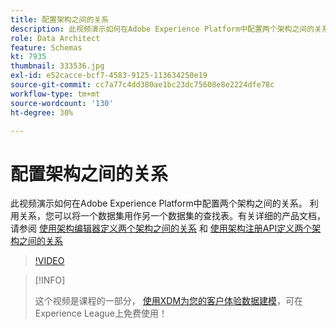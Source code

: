 ```yaml
---
title: 配置架构之间的关系
description: 此视频演示如何在Adobe Experience Platform中配置两个架构之间的关系。 利用关系，您可以将一个数据集用作另一个数据集的查找表。
role: Data Architect
feature: Schemas
kt: 7935
thumbnail: 333536.jpg
exl-id: e52cacce-bcf7-4583-9125-113634250e19
source-git-commit: cc7a77c4dd380ae1bc23dc75608e8e2224dfe78c
workflow-type: tm+mt
source-wordcount: '130'
ht-degree: 30%

---
```


# 配置架构之间的关系

此视频演示如何在Adobe Experience Platform中配置两个架构之间的关系。 利用关系，您可以将一个数据集用作另一个数据集的查找表。有关详细的产品文档，请参阅 [使用架构编辑器定义两个架构之间的关系](https://experienceleague.adobe.com/docs/experience-platform/xdm/tutorials/relationship-ui.html) 和 [使用架构注册API定义两个架构之间的关系](https://experienceleague.adobe.com/docs/experience-platform/xdm/tutorials/relationship-api.html)

>[!VIDEO](https://video.tv.adobe.com/v/333536?quality=12&learn=on)

>[!INFO]
>
> 这个视频是课程的一部分， [使用XDM为您的客户体验数据建模](https://experienceleague.adobe.com/?recommended=ExperiencePlatform-D-1-2021.1.xdm)，可在Experience League上免费使用！

